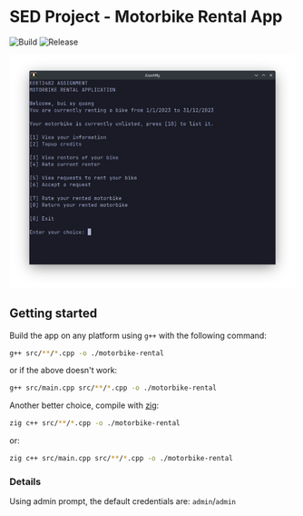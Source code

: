 # SED Project - Motorbike Rental App

![Build](https://github.com/catouberos/motorbike-rental/actions/workflows/build.yml/badge.svg)
![Release](https://github.com/catouberos/motorbike-rental/actions/workflows/release.yml/badge.svg)

<p align="center">
    <img src="./public/img/image.png">
</p>

## Getting started

Build the app on any platform using `g++` with the following command:
```bash
g++ src/**/*.cpp -o ./motorbike-rental
```
or if the above doesn't work:
```bash
g++ src/main.cpp src/**/*.cpp -o ./motorbike-rental
```

Another better choice, compile with [zig](https://ziglang.org/):
```bash
zig c++ src/**/*.cpp -o ./motorbike-rental
```
or:
```bash
zig c++ src/main.cpp src/**/*.cpp -o ./motorbike-rental
```

### Details
Using admin prompt, the default credentials are: `admin`/`admin`